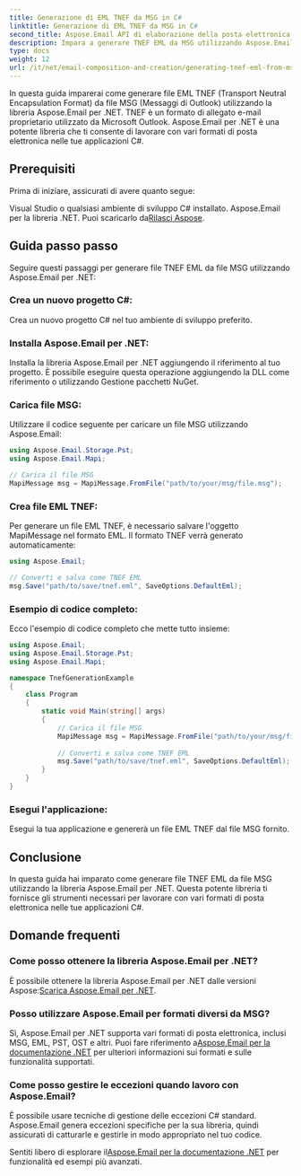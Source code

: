 ```yaml
---
title: Generazione di EML TNEF da MSG in C#
linktitle: Generazione di EML TNEF da MSG in C#
second_title: Aspose.Email API di elaborazione della posta elettronica .NET
description: Impara a generare TNEF EML da MSG utilizzando Aspose.Email per .NET. Guida dettagliata con codice C#. Conversione efficiente del formato e-mail.
type: docs
weight: 12
url: /it/net/email-composition-and-creation/generating-tnef-eml-from-msg-in-csharp/
---
```


In questa guida imparerai come generare file EML TNEF (Transport Neutral Encapsulation Format) da file MSG (Messaggi di Outlook) utilizzando la libreria Aspose.Email per .NET. TNEF è un formato di allegato e-mail proprietario utilizzato da Microsoft Outlook. Aspose.Email per .NET è una potente libreria che ti consente di lavorare con vari formati di posta elettronica nelle tue applicazioni C#.

##  Prerequisiti

Prima di iniziare, assicurati di avere quanto segue:

Visual Studio o qualsiasi ambiente di sviluppo C# installato.
 Aspose.Email per la libreria .NET. Puoi scaricarlo da[Rilasci Aspose](https://releases.aspose.com/email/net).

##  Guida passo passo

Seguire questi passaggi per generare file TNEF EML da file MSG utilizzando Aspose.Email per .NET:

### Crea un nuovo progetto C#:

   Crea un nuovo progetto C# nel tuo ambiente di sviluppo preferito.

### Installa Aspose.Email per .NET:

   Installa la libreria Aspose.Email per .NET aggiungendo il riferimento al tuo progetto. È possibile eseguire questa operazione aggiungendo la DLL come riferimento o utilizzando Gestione pacchetti NuGet.

### Carica file MSG:

   Utilizzare il codice seguente per caricare un file MSG utilizzando Aspose.Email:

   ```csharp
   using Aspose.Email.Storage.Pst;
   using Aspose.Email.Mapi;

   // Carica il file MSG
   MapiMessage msg = MapiMessage.FromFile("path/to/your/msg/file.msg");
   ```

### Crea file EML TNEF:

   Per generare un file EML TNEF, è necessario salvare l'oggetto MapiMessage nel formato EML. Il formato TNEF verrà generato automaticamente:

   ```csharp
   using Aspose.Email;
   
   // Converti e salva come TNEF EML
   msg.Save("path/to/save/tnef.eml", SaveOptions.DefaultEml);
   ```

### Esempio di codice completo:

   Ecco l'esempio di codice completo che mette tutto insieme:

   ```csharp
   using Aspose.Email;
   using Aspose.Email.Storage.Pst;
   using Aspose.Email.Mapi;

   namespace TnefGenerationExample
   {
       class Program
       {
           static void Main(string[] args)
           {
               // Carica il file MSG
               MapiMessage msg = MapiMessage.FromFile("path/to/your/msg/file.msg");
               
               // Converti e salva come TNEF EML
               msg.Save("path/to/save/tnef.eml", SaveOptions.DefaultEml);
           }
       }
   }
   ```

### Esegui l'applicazione:

   Esegui la tua applicazione e genererà un file EML TNEF dal file MSG fornito.

##  Conclusione

In questa guida hai imparato come generare file TNEF EML da file MSG utilizzando la libreria Aspose.Email per .NET. Questa potente libreria ti fornisce gli strumenti necessari per lavorare con vari formati di posta elettronica nelle tue applicazioni C#.

##  Domande frequenti

### Come posso ottenere la libreria Aspose.Email per .NET?

 È possibile ottenere la libreria Aspose.Email per .NET dalle versioni Aspose:[Scarica Aspose.Email per .NET](https://releases.aspose.com/email/net).

### Posso utilizzare Aspose.Email per formati diversi da MSG?

 Sì, Aspose.Email per .NET supporta vari formati di posta elettronica, inclusi MSG, EML, PST, OST e altri. Puoi fare riferimento a[Aspose.Email per la documentazione .NET](https://reference.aspose.com/email/net) per ulteriori informazioni sui formati e sulle funzionalità supportati.

### Come posso gestire le eccezioni quando lavoro con Aspose.Email?

È possibile usare tecniche di gestione delle eccezioni C# standard. Aspose.Email genera eccezioni specifiche per la sua libreria, quindi assicurati di catturarle e gestirle in modo appropriato nel tuo codice.

 Sentiti libero di esplorare il[Aspose.Email per la documentazione .NET](https://reference.aspose.com/email/net) per funzionalità ed esempi più avanzati.
